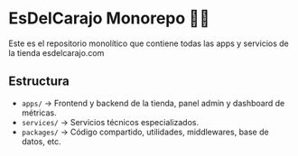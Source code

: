 # EsDelCarajo Monorepo 🧵🔥

Este es el repositorio monolítico que contiene todas las apps y servicios de la tienda esdelcarajo.com

## Estructura

- `apps/` → Frontend y backend de la tienda, panel admin y dashboard de métricas.
- `services/` → Servicios técnicos especializados.
- `packages/` → Código compartido, utilidades, middlewares, base de datos, etc.
